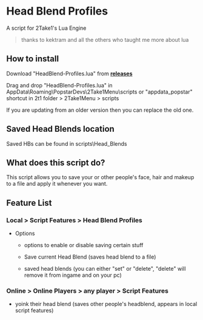# Head Blend Profiles
A script for 2Take1's Lua Engine
> thanks to kektram and all the others who taught me more about lua

## How to install
Download "HeadBlend-Profiles.lua" from [**releases**](https://github.com/GhustOne/HeadBlend-Profiles/releases)

Drag and drop "HeadBlend-Profiles.lua" in AppData\Roaming\PopstarDevs\2Take1Menu\scripts or "appdata_popstar" shortcut in 2t1 folder > 2Take1Menu > scripts

If you are updating from an older version then you can replace the old one.

## Saved Head Blends location
Saved HBs can be found in scripts\Head_Blends

## What does this script do?
This script allows you to save your or other people's face, hair and makeup to a file and apply it whenever you want. 

## Feature List
### Local > Script Features > Head Blend Profiles
- Options
    - options to enable or disable saving certain stuff

    - Save current Head Blend (saves head blend to a file)

    - saved head blends (you can either "set" or "delete", "delete" will remove it from ingame and on your pc)

### Online > Online Players > any player > Script Features 
- yoink their head blend (saves other people's headblend, appears in local script features)
